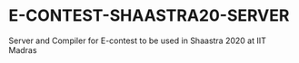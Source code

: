 # E-CONTEST-SHAASTRA20-SERVER
Server and Compiler for E-contest to be used in Shaastra 2020 at IIT Madras
